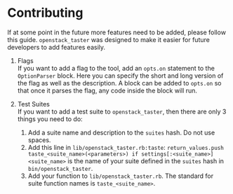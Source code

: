 # Contributing
If at some point in the future more features need to be added, please follow this guide.
`openstack_taster` was designed to make it easier for future developers to add features easily.

1. Flags  
If you want to add a flag to the tool, add an `opts.on` statement to the `OptionParser` block.
Here you can specify the short and long version of the flag as well as the description.
A block can be added to `opts.on` so that once it parses the flag, any code inside the block will run.

2. Test Suites  
If you want to add a test suite to `openstack_taster`, then there are only 3 things you need to do:
    1. Add a suite name and description to the `suites` hash. Do not use spaces.
    2. Add this line in `lib/openstack_taster.rb:taste`: `return_values.push taste_<suite_name>(<parameters>) if settings[:<suite_name>]`  
      `<suite_name>` is the name of your suite defined in the `suites` hash in `bin/openstack_taster`.
    3. Add your function to `lib/openstack_taster.rb`. The standard for suite function names is `taste_<suite_name>`.
